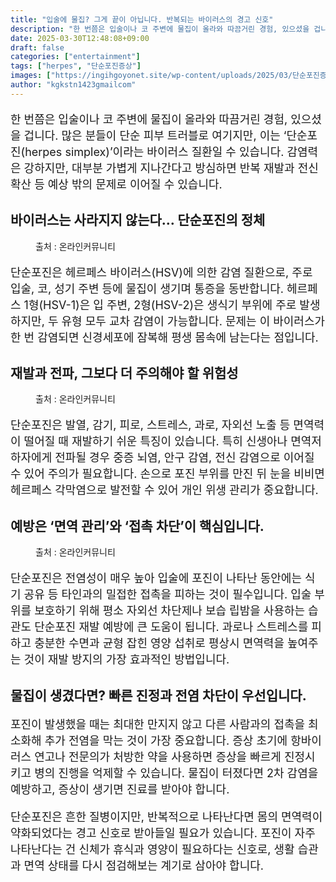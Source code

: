 ```yaml
---
title: "입술에 물집? 그게 끝이 아닙니다. 반복되는 바이러스의 경고 신호"
description: "한 번쯤은 입술이나 코 주변에 물집이 올라와 따끔거린 경험, 있으셨을 겁니다. 많은 분들이 단순 피부 트러블로 여기지만, 이는 ‘단순포진(herpes simplex)’이라는 바이러스 질환일 수 있습니다. 감염력은 강하지만, 대부분 가볍게 지나간다고 방심하면 반복 재발과"
date: 2025-03-30T12:48:08+09:00
draft: false
categories: ["entertainment"]
tags: ["herpes", "단순포진증상"]
images: ["https://ingihgoyonet.site/wp-content/uploads/2025/03/단순포진증상-683x1024.png", "https://ingihgoyonet.site/wp-content/uploads/2025/03/입술포진.png", "https://ingihgoyonet.site/wp-content/uploads/2025/03/단순포진따가움.png"]
author: "kgkstn1423gmailcom"
---
```


<p style="font-size:18px">한 번쯤은 입술이나 코 주변에 물집이 올라와 따끔거린 경험, 있으셨을 겁니다. 많은 분들이 단순 피부 트러블로 여기지만, 이는 ‘단순포진(herpes simplex)’이라는 바이러스 질환일 수 있습니다. 감염력은 강하지만, 대부분 가볍게 지나간다고 방심하면 반복 재발과 전신 확산 등 예상 밖의 문제로 이어질 수 있습니다. </p> <h2 >바이러스는 사라지지 않는다… 단순포진의 정체</h2> <figure ><img src="https://ingihgoyonet.site/wp-content/uploads/2025/03/단순포진증상-683x1024.png" alt="" style="aspect-ratio:16/9;object-fit:cover"/><figcaption >출처 : 온라인커뮤니티</figcaption></figure> <p style="font-size:18px">단순포진은 헤르페스 바이러스(HSV)에 의한 감염 질환으로, 주로 입술, 코, 성기 주변 등에 물집이 생기며 통증을 동반합니다. 헤르페스 1형(HSV-1)은 입 주변, 2형(HSV-2)은 생식기 부위에 주로 발생하지만, 두 유형 모두 교차 감염이 가능합니다. 문제는 이 바이러스가 한 번 감염되면 신경세포에 잠복해 평생 몸속에 남는다는 점입니다.</p> <h2 >재발과 전파, 그보다 더 주의해야 할 위험성</h2> <figure ><img src="https://ingihgoyonet.site/wp-content/uploads/2025/03/입술포진.png" alt="" style="aspect-ratio:16/9;object-fit:cover"/><figcaption >출처 : 온라인커뮤니티</figcaption></figure> <p style="font-size:18px">단순포진은 발열, 감기, 피로, 스트레스, 과로, 자외선 노출 등 면역력이 떨어질 때 재발하기 쉬운 특징이 있습니다. 특히 신생아나 면역저하자에게 전파될 경우 중증 뇌염, 안구 감염, 전신 감염으로 이어질 수 있어 주의가 필요합니다. 손으로 포진 부위를 만진 뒤 눈을 비비면 헤르페스 각막염으로 발전할 수 있어 개인 위생 관리가 중요합니다.</p> <h2 >예방은 ‘면역 관리’와 ‘접촉 차단’이 핵심입니다.</h2> <figure ><img src="https://ingihgoyonet.site/wp-content/uploads/2025/03/단순포진따가움.png" alt="" style="aspect-ratio:16/9;object-fit:cover"/><figcaption >출처 : 온라인커뮤니티</figcaption></figure> <p style="font-size:18px">단순포진은 전염성이 매우 높아 입술에 포진이 나타난 동안에는 식기 공유 등 타인과의 밀접한 접촉을 피하는 것이 필수입니다. 입술 부위를 보호하기 위해 평소 자외선 차단제나 보습 립밤을 사용하는 습관도 단순포진 재발 예방에 큰 도움이 됩니다. 과로나 스트레스를 피하고 충분한 수면과 균형 잡힌 영양 섭취로 평상시 면역력을 높여주는 것이 재발 방지의 가장 효과적인 방법입니다.</p> <h2 >물집이 생겼다면? 빠른 진정과 전염 차단이 우선입니다.</h2> <p style="font-size:18px">포진이 발생했을 때는 최대한 만지지 않고 다른 사람과의 접촉을 최소화해 추가 전염을 막는 것이 가장 중요합니다. 증상 초기에 항바이러스 연고나 전문의가 처방한 약을 사용하면 증상을 빠르게 진정시키고 병의 진행을 억제할 수 있습니다. 물집이 터졌다면 2차 감염을 예방하고, 증상이 생기면 진료를 받아야 합니다.</p> <p style="font-size:18px">단순포진은 흔한 질병이지만, 반복적으로 나타난다면 몸의 면역력이 약화되었다는 경고 신호로 받아들일 필요가 있습니다. 포진이 자주 나타난다는 건 신체가 휴식과 영양이 필요하다는 신호로, 생활 습관과 면역 상태를 다시 점검해보는 계기로 삼아야 합니다.</p>